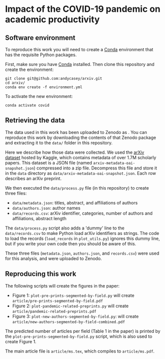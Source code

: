 Impact of the COVID-19 pandemic on academic productivity
========================================================


Software environment
--------------------

To reproduce this work you will need to create a [Conda](https://docs.conda.io/) environment that has the requisite Python packages.

First, make sure you have [Conda](https://docs.conda.io/) installed. Then clone this repository and create the environment:
```
git clone git@github.com:andycasey/arxiv.git
cd arxiv/
conda env create -f environment.yml
```

To activate the new environment:
```
conda activate covid
```

Retrieving the data
------------------

The data used in this work has been uploaded to Zenodo as . You can reproduce this work by downloading the contents of that Zenodo package and extracting it to the `data/` folder in this repository.

Here we describe how those data were collected. 
We used the [arXiv dataset](https://www.kaggle.com/datasets/Cornell-University/arxiv) hosted by Kaggle, which contains metadata of over 1.7M scholarly papers. 
This dataset is a JSON file (named `arxiv-metadata-oai-snapshot.json`) compressed into a zip file.
Decompress this file and store it in the `data` directory as `data/arxiv-metadata-oai-snapshot.json`.
Each row describes an arXiv preprint. 

We then executed the `data/process.py` file (in this repository) to create three files: 
- `data/metadata.json`: titles, abstract, and affiliations of authors
- `data/authors.json`: author names
- `data/records.csv`: arXiv identifier, categories, number of authors and affiliations, abstract length

The `data/process.py` script also adds a 'dummy' line to the `data/records.csv` to make Python load arXiv identifiers as strings. 
The code to load the records (`load_records` in `plot_utils.py`) ignores this dummy line, but if you write your own code then you should be aware of this.

These three files (`metadata.json`, `authors.json`, and `records.csv`) were used for this analysis, and were uploaded to Zenodo.

Reproducing this work
---------------------

The following scripts will create the figures in the paper:
- Figure 1: `plot-pre-prints-segmented-by-field.py` will create `article/pre-prints-segmented-by-field.pdf`
- Figure 2: `plot-pandemic-related-preprints.py` will create `article/pandemic-related-preprints.pdf`
- Figure 3: `plot-new-authors-segmented-by-field.py`: will create `article/new-authors-segmented-by-field-combined.pdf`

The predicted number of articles per field (Table 1 in the paper) is printed by the `plot-pre-prints-segmented-by-field.py` script, which is also used to create Figure 1.

The main article file is `article/ms.tex`, which compiles to `article/ms.pdf`.
